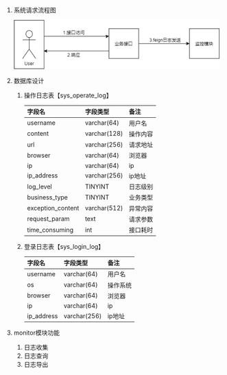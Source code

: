 1. 系统请求流程图

   ![未命名绘图](images/未命名绘图.png)

2. 数据库设计

   1. 操作日志表【sys_operate_log】

      | 字段名            | 字段类型     | 备注     |
      | ----------------- | ------------ | -------- |
      | username          | varchar(64)  | 用户名   |
      | content           | varchar(128) | 操作内容 |
      | url               | varchar(256) | 请求地址 |
      | browser           | varchar(64)  | 浏览器   |
      | ip                | varchar(64)  | ip       |
      | ip_address        | varchar(256) | ip地址   |
      | log_level         | TINYINT      | 日志级别 |
      | business_type     | TINYINT      | 业务类型 |
      | exception_content | varchar(512) | 异常内容 |
      | request_param     | text | 请求参数 |
      | time_consuming    | int          | 接口耗时 |

   2. 登录日志表【sys_login_log】

      | 字段名     | 字段类型     | 备注     |
      | ---------- | ------------ | -------- |
      | username   | varchar(64)  | 用户名   |
      | os         | varchar(64)  | 操作系统 |
      | browser    | varchar(64)  | 浏览器   |
      | ip         | varchar(64)  | ip       |
      | ip_address | varchar(256) | ip地址   |

3. monitor模块功能

   1. 日志收集
   2. 日志查询
   3. 日志导出
